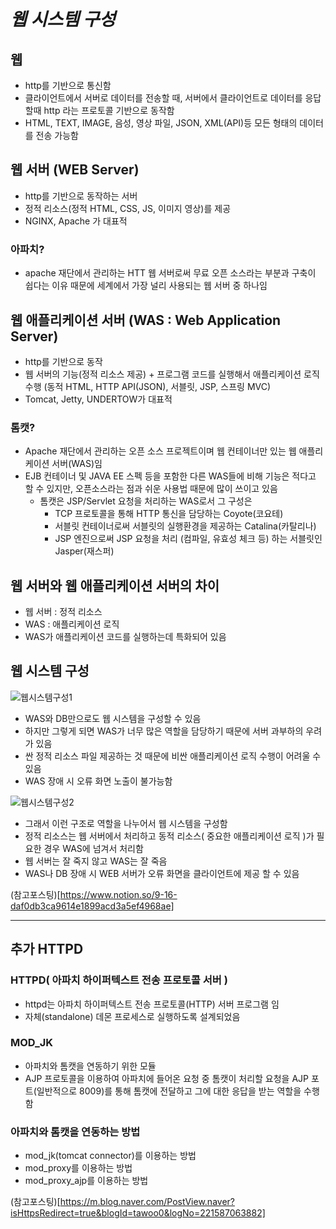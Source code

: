 # _웹 시스템 구성_

## 웹

- http를 기반으로 통신함
- 클라이언트에서 서버로 데이터를 전송할 때, 서버에서 클라이언트로 데이터를 응답할때 http 라는 프로토콜 기반으로 동작함
- HTML, TEXT, IMAGE, 음성, 영상 파일, JSON, XML(API)등 모든 형태의 데이터를 전송 가능함

## 웹 서버 (WEB Server)

- http를 기반으로 동작하는 서버
- 정적 리소스(정적 HTML, CSS, JS, 이미지 영상)를 제공
- NGINX, Apache 가 대표적

### 아파치?

- apache 재단에서 관리하는 HTT 웹 서버로써 무료 오픈 소스라는 부분과 구축이 쉽다는 이유 때문에 세계에서 가장 널리 사용되는 웹 서버 중 하나임

## 웹 애플리케이션 서버 (WAS : Web Application Server)

- http를 기반으로 동작
- 웹 서버의 기능(정적 리소스 제공) + 프로그램 코드를 실행해서 애플리케이션 로직 수행 (동적 HTML, HTTP API(JSON), 서블릿, JSP, 스프링 MVC)
- Tomcat, Jetty, UNDERTOW가 대표적

### 톰캣?

- Apache 재단에서 관리하는 오픈 소스 프로젝트이며 웹 컨테이너만 있는 웹 애플리케이션 서버(WAS)임
- EJB 컨테이너 및 JAVA EE 스펙 등을 포함한 다른 WAS들에 비해 기능은 적다고 할 수 있지만, 오픈소스라는 점과 쉬운 사용법 때문에 많이 쓰이고 있음
  - 톰캣은 JSP/Servlet 요청을 처리하는 WAS로서 그 구성은
    - TCP 프로토콜을 통해 HTTP 통신을 담당하는 Coyote(코요테)
    - 서블릿 컨테이너로써 서블릿의 실행환경을 제공하는 Catalina(카탈리나)
    - JSP 엔진으로써 JSP 요청을 처리 (컴파일, 유효성 체크 등) 하는 서블릿인 Jasper(재스퍼)

## 웹 서버와 웹 애플리케이션 서버의 차이

- 웹 서버 : 정적 리소스
- WAS : 애플리케이션 로직
- WAS가 애플리케이션 코드를 실행하는데 특화되어 있음

## 웹 시스템 구성

![웹시스템구성1](https://user-images.githubusercontent.com/49335804/226177903-700322bf-0d3f-4cbb-8a8a-3057efc0c17b.png)

- WAS와 DB만으로도 웹 시스템을 구성할 수 있음
- 하지만 그렇게 되면 WAS가 너무 많은 역할을 담당하기 때문에 서버 과부하의 우려가 있음
- 싼 정적 리소스 파일 제공하는 것 때문에 비싼 애플리케이션 로직 수행이 어려울 수 있음
- WAS 장애 시 오류 화면 노출이 불가능함

![웹시스템구성2](https://user-images.githubusercontent.com/49335804/226177935-35e56d1c-a0b7-4fd8-88e2-5da93f3bf97e.png)

- 그래서 이런 구조로 역할을 나누어서 웹 시스템을 구성함
- 정적 리소스는 웹 서버에서 처리하고 동적 리소스( 중요한 애플리케이션 로직 )가 필요한 경우 WAS에 넘겨서 처리함
- 웹 서버는 잘 죽지 않고 WAS는 잘 죽음
- WAS나 DB 장애 시 WEB 서버가 오류 화면을 클라이언트에 제공 할 수 있음

(참고포스팅)[https://www.notion.so/9-16-daf0db3ca9614e1899acd3a5ef4968ae]

---

## 추가 HTTPD

### HTTPD( 아파치 하이퍼텍스트 전송 프로토콜 서버 )

- httpd는 아파치 하이퍼텍스트 전송 프로토콜(HTTP) 서버 프로그램 임
- 자체(standalone) 데몬 프로세스로 실행하도록 설계되었음

### MOD_JK

- 아파치와 톰캣을 연동하기 위한 모듈
- AJP 프로토콜을 이용하여 아파치에 들어온 요청 중 톰캣이 처리할 요청을 AJP 포트(일반적으로 8009)를 통해 톰캣에 전달하고 그에 대한 응답을 받는 역할을 수행함

### 아파치와 톰캣을 연동하는 방법

- mod_jk(tomcat connector)를 이용하는 방법
- mod_proxy를 이용하는 방법
- mod_proxy_ajp를 이용하는 방법

(참고포스팅)[https://m.blog.naver.com/PostView.naver?isHttpsRedirect=true&blogId=tawoo0&logNo=221587063882]
